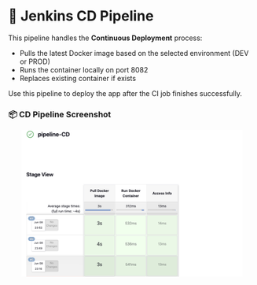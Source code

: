 # 🚀 Jenkins CD Pipeline

This pipeline handles the **Continuous Deployment** process:

- Pulls the latest Docker image based on the selected environment (DEV or PROD)
- Runs the container locally on port 8082
- Replaces existing container if exists

Use this pipeline to deploy the app after the CI job finishes successfully.

### 📦 CD Pipeline Screenshot

<p align="center">
  <img src="cd image.png" width="450" alt="CD Pipeline Screenshot"/>
</p>